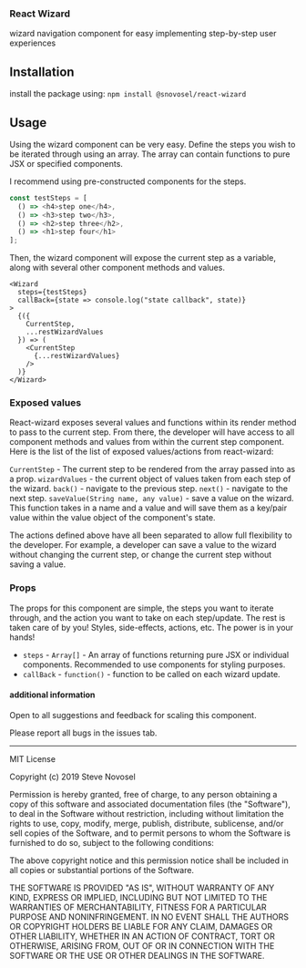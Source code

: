 ### React Wizard

wizard navigation component for easy implementing step-by-step user experiences

## Installation

install the package using: `npm install @snovosel/react-wizard`

## Usage

Using the wizard component can be very easy. Define the steps you wish to be iterated through using an array.
The array can contain functions to pure JSX or specified components.

I recommend using pre-constructed components for the steps.

```javascript
const testSteps = [
  () => <h4>step one</h4>,
  () => <h3>step two</h3>,
  () => <h2>step three</h2>,
  () => <h1>step four</h1>
];
```

Then, the wizard component will expose the current step as a variable, along with several other component methods and values.

```JSX
<Wizard
  steps={testSteps}
  callBack={state => console.log("state callback", state)}
>
  {({
    CurrentStep,
    ...restWizardValues
  }) => (
    <CurrentStep
      {...restWizardValues}
    />
  )}
</Wizard>
```

### Exposed values

React-wizard exposes several values and functions within its render method to pass to the current step. From there, the developer will have access to all component methods and values from within the current step component. Here is the list of the list of exposed values/actions from react-wizard:

`CurrentStep` - The current step to be rendered from the array passed into as a prop.
`wizardValues` - the current object of values taken from each step of the wizard.
`back()` - navigate to the previous step.
`next()` - navigate to the next step.
`saveValue(String name, any value)` - save a value on the wizard. This function takes in a name and a value and will save them as a key/pair value within the value object of the component's state.

The actions defined above have all been separated to allow full flexibility to the developer. For example, a developer can save a value to the wizard without changing the current step, or change the current step without saving a value.

### Props

The props for this component are simple, the steps you want to iterate through, and the action you want to take on each step/update. The rest is taken care of by you! Styles, side-effects, actions, etc. The power is in your hands!

- `steps` - `Array[]` - An array of functions returning pure JSX or individual components. Recommended to use components for styling purposes.
- `callBack` - `function()` - function to be called on each wizard update.

#### additional information

Open to all suggestions and feedback for scaling this component.

Please report all bugs in the issues tab.

---

MIT License

Copyright (c) 2019 Steve Novosel

Permission is hereby granted, free of charge, to any person obtaining a copy
of this software and associated documentation files (the "Software"), to deal
in the Software without restriction, including without limitation the rights
to use, copy, modify, merge, publish, distribute, sublicense, and/or sell
copies of the Software, and to permit persons to whom the Software is
furnished to do so, subject to the following conditions:

The above copyright notice and this permission notice shall be included in all
copies or substantial portions of the Software.

THE SOFTWARE IS PROVIDED "AS IS", WITHOUT WARRANTY OF ANY KIND, EXPRESS OR
IMPLIED, INCLUDING BUT NOT LIMITED TO THE WARRANTIES OF MERCHANTABILITY,
FITNESS FOR A PARTICULAR PURPOSE AND NONINFRINGEMENT. IN NO EVENT SHALL THE
AUTHORS OR COPYRIGHT HOLDERS BE LIABLE FOR ANY CLAIM, DAMAGES OR OTHER
LIABILITY, WHETHER IN AN ACTION OF CONTRACT, TORT OR OTHERWISE, ARISING FROM,
OUT OF OR IN CONNECTION WITH THE SOFTWARE OR THE USE OR OTHER DEALINGS IN THE
SOFTWARE.
